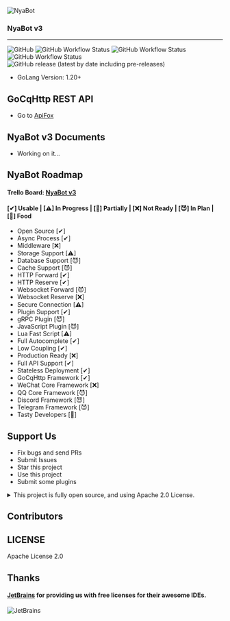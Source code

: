 ![NyaBot](https://socialify.git.ci/Elyart-Network/NyaBot/image?description=1&descriptionEditable=A%20ChatBot%20Framework%20based%20on%20GoLang&language=1&name=1&owner=1&theme=Auto)

### NyaBot v3

-----

![GitHub](https://img.shields.io/github/license/Elyart-Network/NyaBot?style=flat-square) ![GitHub Workflow Status](https://img.shields.io/github/actions/workflow/status/Elyart-Network/NyaBot/commit-check.yml?label=check&style=flat-square) ![GitHub Workflow Status](https://img.shields.io/github/actions/workflow/status/Elyart-Network/NyaBot/docker-dev.yml?label=image&style=flat-square) ![GitHub Workflow Status](https://img.shields.io/github/actions/workflow/status/Elyart-Network/NyaBot/build-release.yml?label=build&style=flat-square) ![GitHub release (latest by date including pre-releases)](https://img.shields.io/github/v/release/Elyart-Network/NyaBot?include_prereleases&style=flat-square)

- GoLang Version: 1.20+

## GoCqHttp REST API

- Go to [ApiFox](https://www.apifox.cn/apidoc/shared-2a26dd5d-8520-47f5-9080-3614b97009ec)

## NyaBot v3 Documents

- Working on it...

## NyaBot Roadmap

#### Trello Board: [NyaBot v3](https://trello.com/b/8R24wSjo/nyabot-v3)

#### [✔] Usable | [⚠] In Progress | [👻] Partially | [❌] Not Ready | [😈] In Plan | [🍪] Food

- Open Source [✔]
- Async Process [✔]
- Middleware [❌]
- Storage Support [⚠]
- Database Support [😈]
- Cache Support [😈]
- HTTP Forward [✔]
- HTTP Reserve [✔]
- Websocket Forward [😈]
- Websocket Reserve [❌]
- Secure Connection [⚠]
- Plugin Support [✔]
- gRPC Plugin [😈]
- JavaScript Plugin [😈]
- Lua Fast Script [⚠]
- Full Autocomplete [✔]
- Low Coupling [✔]
- Production Ready [❌]
- Full API Support [✔]
- Stateless Deployment [✔]
- GoCqHttp Framework [✔]
- WeChat Core Framework [❌]
- QQ Core Framework [😈]
- Discord Framework [😈]
- Telegram Framework [😈]
- Tasty Developers [🍪]

## Support Us

- Fix bugs and send PRs
- Submit Issues
- Star this project
- Use this project
- Submit some plugins

<details>
  <summary>This project is fully open source, and using Apache 2.0 License.</summary>
  In case our cookies show up on your doorstep one day, please accept it! 😉
</details>

## Contributors

<!-- ALL-CONTRIBUTORS-LIST:START - Do not remove or modify this section -->
<!-- prettier-ignore-start -->
<!-- markdownlint-disable -->

<!-- markdownlint-restore -->
<!-- prettier-ignore-end -->

<!-- ALL-CONTRIBUTORS-LIST:END -->

## LICENSE

Apache License 2.0

## Thanks

#### [JetBrains](https://www.jetbrains.com/?from=NyaBot) for providing us with free licenses for their awesome IDEs.

![JetBrains](https://www.jetbrains.com/company/brand/img/jetbrains_logo.png)